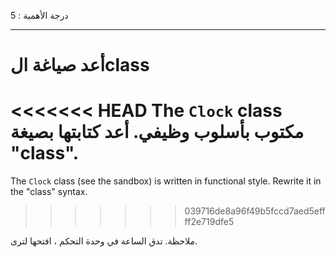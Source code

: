 درجة الأهمية : 5

---

# أعد صياغة الclass

<<<<<<< HEAD
The `Clock` class مكتوب بأسلوب وظيفي. أعد كتابتها بصيغة "class".
=======
The `Clock` class (see the sandbox) is written in functional style. Rewrite it in the "class" syntax.
>>>>>>> 039716de8a96f49b5fccd7aed5effff2e719dfe5

ملاحظة. تدق الساعة في وحدة التحكم ، افتحها لترى.
